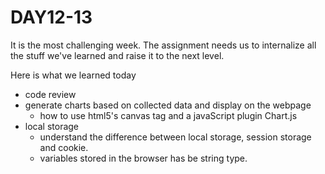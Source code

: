 # DAY12-13
It is the most challenging week.  The assignment needs us to internalize all the stuff we've learned and raise it to the next level.  

Here is what we learned today
- code review
- generate charts based on collected data and display on the webpage
  * how to use html5's canvas tag and a javaScript plugin Chart.js
- local storage
  * understand the difference between local storage, session storage and cookie.  
  * variables stored in the browser has be string type.
